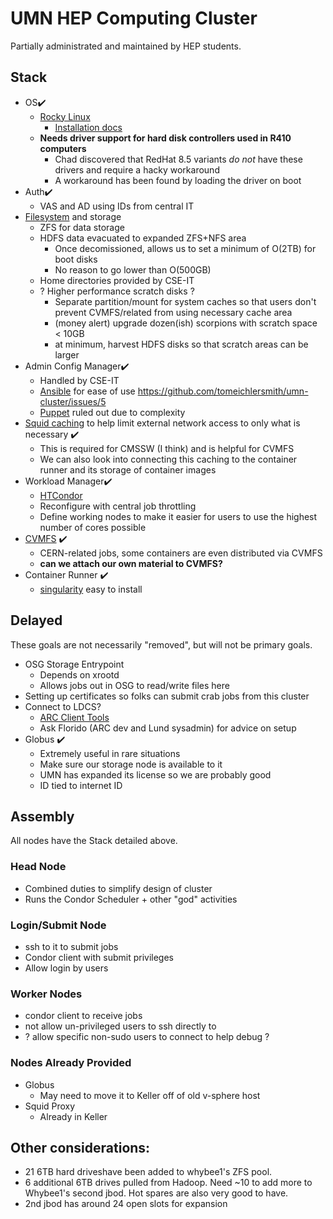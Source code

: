 # UMN HEP Computing Cluster

Partially administrated and maintained by HEP students.

## Stack

- OS✔️
  - [Rocky Linux](https://rockylinux.org/)
    - [Installation docs](https://docs.rockylinux.org/guides/installation/)
  - **Needs driver support for hard disk controllers used in R410 computers**
    - Chad discovered that RedHat 8.5 variants _do not_ have these drivers and require a hacky workaround
    - A workaround has been found by loading the driver on boot
- Auth✔️
  - VAS and AD using IDs from central IT
- [Filesystem](filesystem) and storage
  - ZFS for data storage
  - HDFS data evacuated to expanded ZFS+NFS area
    - Once decomissioned, allows us to set a minimum of O(2TB) for boot disks
    - No reason to go lower than O(500GB) 
  - Home directories provided by CSE-IT
  - ? Higher performance scratch disks ?
    - Separate partition/mount for system caches so that users don't prevent CVMFS/related from using necessary cache area
    - (money alert) upgrade dozen(ish) scorpions with scratch space < 10GB
    - at minimum, harvest HDFS disks so that scratch areas can be larger
- Admin Config Manager✔️
  - Handled by CSE-IT
  - [Ansible](https://docs.ansible.com/) for ease of use https://github.com/tomeichlersmith/umn-cluster/issues/5
  - [Puppet](https://puppet.com/docs/) ruled out due to complexity
- [Squid caching](http://www.squid-cache.org/) to help limit external network access to only what is necessary ✔️
  - This is required for CMSSW (I think) and is helpful for CVMFS
  - We can also look into connecting this caching to the container runner and its storage of container images
- Workload Manager✔️
  - [HTCondor](https://htcondor.org/)
  - Reconfigure with central job throttling
  - Define working nodes to make it easier for users to use the highest number of cores possible
- [CVMFS](https://cernvm.cern.ch/fs/) ✔️
  - CERN-related jobs, some containers are even distributed via CVMFS
  - **can we attach our own material to CVMFS?**
- Container Runner ✔️
  - [singularity](https://sylabs.io/guides/3.7/user-guide/) easy to install

## Delayed
These goals are not necessarily "removed", but will not be primary goals.
- OSG Storage Entrypoint
  - Depends on xrootd
  - Allows jobs out in OSG to read/write files here
- Setting up certificates so folks can submit crab jobs from this cluster
- Connect to LDCS?
  - [ARC Client Tools](https://www.nordugrid.org/arc/arc6/users/client_install.html)
  - Ask Florido (ARC dev and Lund sysadmin) for advice on setup
- Globus ✔️
  - Extremely useful in rare situations
  - Make sure our storage node is available to it
  - UMN has expanded its license so we are probably good
  - ID tied to internet ID

## Assembly
All nodes have the Stack detailed above.

### Head Node
- Combined duties to simplify design of cluster
- Runs the Condor Scheduler + other "god" activities

### Login/Submit Node
- ssh to it to submit jobs
- Condor client with submit privileges
- Allow login by users

### Worker Nodes
- condor client to receive jobs
- not allow un-privileged users to ssh directly to
- ? allow specific non-sudo users to connect to help debug ?

### Nodes Already Provided
- Globus
  - May need to move it to Keller off of old v-sphere host
- Squid Proxy
  - Already in Keller

## Other considerations:
- 21 6TB hard driveshave been added to whybee1's ZFS pool.
- 6 additional 6TB drives pulled from Hadoop. Need ~10 to add more to Whybee1's second jbod. Hot spares are also very good to have.
- 2nd jbod has around 24 open slots for expansion
